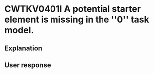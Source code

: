# CWTKV0401I A potential starter element is missing in the ''0'' task model.

## Explanation

## User response
